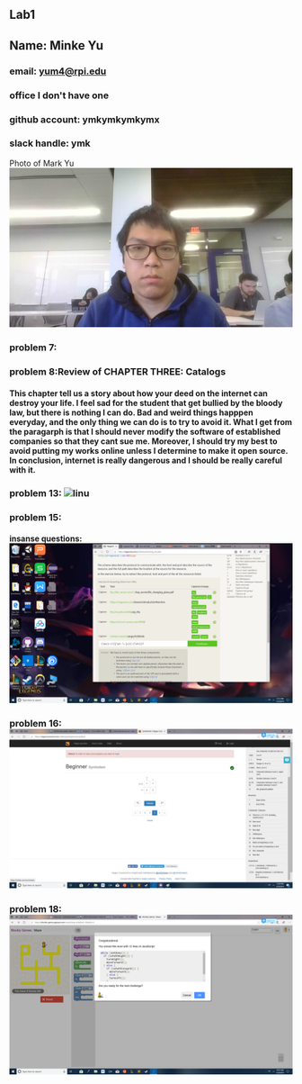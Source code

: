## Lab1

## Name: Minke Yu
### email: yum4@rpi.edu 
### office I don't have one
### github account: ymkymkymkymx
### slack handle: ymk
Photo of Mark Yu ![Mark](WIN_20190524_11_16_22_Pro.jpg)

### problem 7:
     
### problem 8:Review of CHAPTER THREE: Catalogs
#### This chapter tell us a story about how your deed on the internet can destroy your life. I feel sad for the student that get bullied by the bloody law, but there is nothing I can do. Bad and weird things happpen everyday, and the only thing we can do is to try to avoid it. What I get from the paragarph is that I should never modify the software of established companies so that they cant sue me. Moreover, I should try my best to avoid putting my works online unless I determine to make it open source. In conclusion, internet is really dangerous and I should be really careful with it.

### problem 13: ![linu](Screenshot_from_2019-05-31_00-25-04.png)
      
### problem 15:
#### insanse questions: ![damn](wtf.png)

### problem 16: ![okey](okey.png)

### problem 18: ![haha](damn.png)

